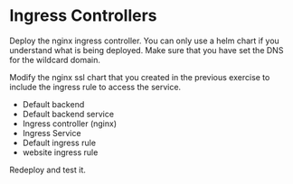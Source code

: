 # Ingress Controllers

Deploy the nginx ingress controller. You can only use a helm chart if you understand what is being deployed. Make sure that you have set the DNS for the wildcard domain.

Modify the nginx ssl chart that you created in the previous exercise to include the ingress rule to access the service.

* Default backend
* Default backend service
* Ingress controller (nginx)
* Ingress Service
* Default ingress rule
* website ingress rule


Redeploy and test it.

